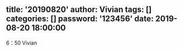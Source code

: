 title: '20190820'
author: Vivian
tags: []
categories: []
password: '123456'
date: 2019-08-20 18:00:00
---
6：50 Vivian